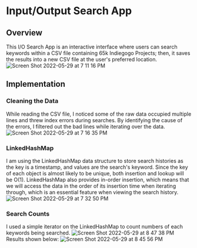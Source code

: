 # Input/Output Search App

## Overview
This I/O Search App is an interactive interface where users can search keywords within a CSV file containing 65k Indiegogo Projects; then, it saves the results into a new CSV file at the user's preferred location. 
![Screen Shot 2022-05-29 at 7 11 16 PM](https://user-images.githubusercontent.com/84875731/170904685-68eefbf8-c6f8-44b8-a43f-e3d57788b940.png)

## Implementation
  ### Cleaning the Data
  While reading the CSV file, I noticed some of the raw data occupied multiple lines and threw index errors during searches. By identifying the cause of the errors, I filtered out the bad lines while iterating over the data.
  ![Screen Shot 2022-05-29 at 7 16 35 PM](https://user-images.githubusercontent.com/84875731/170905153-cfb431f1-9f29-4ea3-8f30-6436e5d7faa0.png)
  ### LinkedHashMap
  I am using the LinkedHashMap data structure to store search histories as the key is a timestamp, and values are the search's keyword. Since the key of each object is almost likely to be unique, both insertion and lookup will be O(1). LinkedHashMap also provides in-order insertion, which means that we will access the data in the order of its insertion time when iterating through, which is an essential feature when viewing the search history.
![Screen Shot 2022-05-29 at 7 32 50 PM](https://user-images.githubusercontent.com/84875731/170906650-f2207303-892a-406c-a587-4b016c1b2179.png)
  ### Search Counts
  I used a simple iterator on the LinkedHashMap to count numbers of each keywords being searched. 
![Screen Shot 2022-05-29 at 8 47 38 PM](https://user-images.githubusercontent.com/84875731/170913681-6986f4f9-60bc-492b-8a63-6671177226cc.png)
  Results shown below:
  ![Screen Shot 2022-05-29 at 8 45 56 PM](https://user-images.githubusercontent.com/84875731/170913526-65852ee9-f891-44c4-bfcd-a2490bcecb0f.png)
